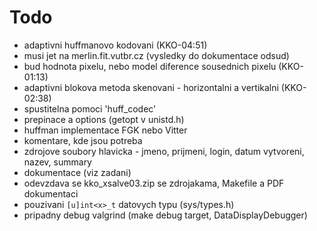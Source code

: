 # Todo

* adaptivni huffmanovo kodovani (KKO-04:51)
* musi jet na merlin.fit.vutbr.cz (vysledky do dokumentace odsud)
* bud hodnota pixelu, nebo model diference sousednich pixelu (KKO-01:13)
* adaptivni blokova metoda skenovani - horizontalni a vertikalni (KKO-02:38)
* spustitelna pomoci 'huff_codec'
* prepinace a options (getopt v unistd.h)
* huffman implementace FGK nebo Vitter
* komentare, kde jsou potreba
* zdrojove soubory hlavicka - jmeno, prijmeni, login, datum vytvoreni, nazev, summary
* dokumentace (viz zadani)
* odevzdava se kko_xsalve03.zip se zdrojakama, Makefile a PDF dokumentaci
* pouzivani `[u]int<x>_t` datovych typu (sys/types.h)
* pripadny debug valgrind (make debug target, DataDisplayDebugger)
